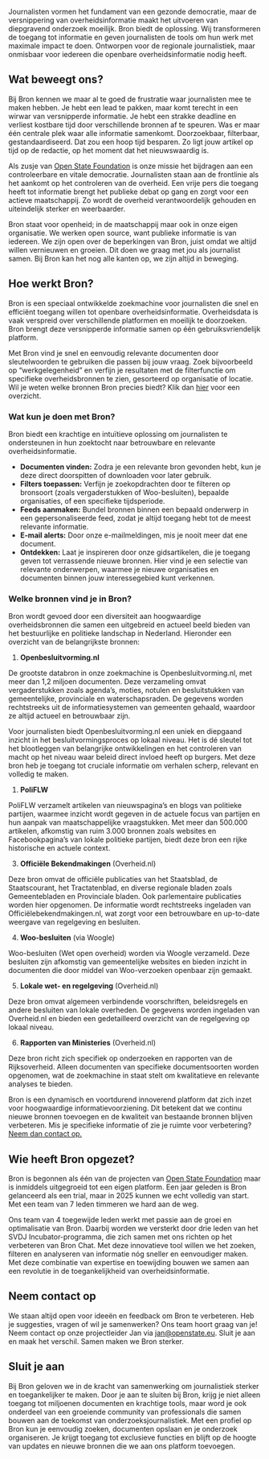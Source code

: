 Journalisten vormen het fundament van een gezonde democratie, maar de versnippering van overheidsinformatie maakt het uitvoeren van diepgravend onderzoek moeilijk. Bron biedt de oplossing. Wij transformeren de toegang tot informatie en geven journalisten de tools om hun werk met maximale impact te doen. Ontworpen voor de regionale journalistiek, maar onmisbaar voor iedereen die openbare overheidsinformatie nodig heeft.

## Wat beweegt ons?

Bij Bron kennen we maar al te goed de frustratie waar journalisten mee te maken hebben. Je hebt een lead te pakken, maar komt terecht in een wirwar van versnipperde informatie. Je hebt een strakke deadline en verliest kostbare tijd door verschillende bronnen af te speuren. Was er maar één centrale plek waar alle informatie samenkomt. Doorzoekbaar, filterbaar, gestandaardiseerd. Dat zou een hoop tijd besparen. Zo ligt jouw artikel op tijd op de redactie, op het moment dat het nieuwswaardig is.

Als zusje van [Open State Foundation](https://openstate.eu/nl) is onze missie het bijdragen aan een controleerbare en vitale democratie. Journalisten staan aan de frontlinie als het aankomt op het controleren van de overheid. Een vrije pers die toegang heeft tot informatie brengt het publieke debat op gang en zorgt voor een actieve maatschappij. Zo wordt de overheid verantwoordelijk gehouden en uiteindelijk sterker en weerbaarder.

Bron staat voor openheid; in de maatschappij maar ook in onze eigen organisatie. We werken open source, want publieke informatie is van iedereen. We zijn open over de beperkingen van Bron, juist omdat we altijd willen vernieuwen en groeien. Dit doen we graag met jou als journalist samen. Bij Bron kan het nog alle kanten op, we zijn altijd in beweging.

## Hoe werkt Bron?

Bron is een speciaal ontwikkelde zoekmachine voor journalisten die snel en efficiënt toegang willen tot openbare overheidsinformatie. Overheidsdata is vaak verspreid over verschillende platformen en moeilijk te doorzoeken. Bron brengt deze versnipperde informatie samen op één gebruiksvriendelijk platform.

Met Bron vind je snel en eenvoudig relevante documenten door sleutelwoorden te gebruiken die passen bij jouw vraag. Zoek bijvoorbeeld op “werkgelegenheid” en verfijn je resultaten met de filterfunctie om specifieke overheidsbronnen te zien, gesorteerd op organisatie of locatie. Wil je weten welke bronnen Bron precies biedt? Klik dan [hier](#heading-welke-bronnen-vind-je-in-bron) voor een overzicht.

### Wat kun je doen met Bron?

Bron biedt een krachtige en intuïtieve oplossing om journalisten te ondersteunen in hun zoektocht naar betrouwbare en relevante overheidsinformatie.

- **Documenten vinden:** Zodra je een relevante bron gevonden hebt, kun je deze direct doorspitten of downloaden voor later gebruik.
- **Filters toepassen:** Verfijn je zoekopdrachten door te filteren op bronsoort (zoals vergaderstukken of Woo-besluiten), bepaalde organisaties, of een specifieke tijdsperiode.
- **Feeds aanmaken:** Bundel bronnen binnen een bepaald onderwerp in een gepersonaliseerde feed, zodat je altijd toegang hebt tot de meest relevante informatie.
- **E-mail alerts:** Door onze e-mailmeldingen, mis je nooit meer dat ene document.
- **Ontdekken:** Laat je inspireren door onze gidsartikelen, die je toegang geven tot verrassende nieuwe bronnen. Hier vind je een selectie van relevante onderwerpen, waarmee je nieuwe organisaties en documenten binnen jouw interessegebied kunt verkennen.

### Welke bronnen vind je in Bron?

Bron wordt gevoed door een diversiteit aan hoogwaardige overheidsbronnen die samen een uitgebreid en actueel beeld bieden van het bestuurlijke en politieke landschap in Nederland. Hieronder een overzicht van de belangrijkste bronnen:

1. **Openbesluitvorming.nl**

De grootste databron in onze zoekmachine is Openbesluitvorming.nl, met meer dan 1,2 miljoen documenten. Deze verzameling omvat vergaderstukken zoals agenda’s, moties, notulen en besluitstukken van gemeentelijke, provinciale en waterschapsraden. De gegevens worden rechtstreeks uit de informatiesystemen van gemeenten gehaald, waardoor ze altijd actueel en betrouwbaar zijn.

Voor journalisten biedt Openbesluitvorming.nl een uniek en diepgaand inzicht in het besluitvormingsproces op lokaal niveau. Het is dé sleutel tot het blootleggen van belangrijke ontwikkelingen en het controleren van macht op het niveau waar beleid direct invloed heeft op burgers. Met deze bron heb je toegang tot cruciale informatie om verhalen scherp, relevant en volledig te maken.

1. **PoliFLW**

PoliFLW verzamelt artikelen van nieuwspagina’s en blogs van politieke partijen, waarmee inzicht wordt gegeven in de actuele focus van partijen en hun aanpak van maatschappelijke vraagstukken. Met meer dan 500.000 artikelen, afkomstig van ruim 3.000 bronnen zoals websites en Facebookpagina’s van lokale politieke partijen, biedt deze bron een rijke historische en actuele context.

3. **Officiële Bekendmakingen** (Overheid.nl)

Deze bron omvat de officiële publicaties van het Staatsblad, de Staatscourant, het Tractatenblad, en diverse regionale bladen zoals Gemeentebladen en Provinciale bladen. Ook parlementaire publicaties worden hier opgenomen. De informatie wordt rechtstreeks ingeladen van Officiëlebekendmakingen.nl, wat zorgt voor een betrouwbare en up-to-date weergave van regelgeving en besluiten.

4. **Woo-besluiten** (via Woogle)

Woo-besluiten (Wet open overheid) worden via Woogle verzameld. Deze besluiten zijn afkomstig van gemeentelijke websites en bieden inzicht in documenten die door middel van Woo-verzoeken openbaar zijn gemaakt.

5. **Lokale wet- en regelgeving** (Overheid.nl)

Deze bron omvat algemeen verbindende voorschriften, beleidsregels en andere besluiten van lokale overheden. De gegevens worden ingeladen van Overheid.nl en bieden een gedetailleerd overzicht van de regelgeving op lokaal niveau.

6. **Rapporten van Ministeries** (Overheid.nl)

Deze bron richt zich specifiek op onderzoeken en rapporten van de Rijksoverheid. Alleen documenten van specifieke documentsoorten worden opgenomen, wat de zoekmachine in staat stelt om kwalitatieve en relevante analyses te bieden.

Bron is een dynamisch en voortdurend innoverend platform dat zich inzet voor hoogwaardige informatievoorziening. Dit betekent dat we continu nieuwe bronnen toevoegen en de kwaliteit van bestaande bronnen blijven verbeteren. Mis je specifieke informatie of zie je ruimte voor verbetering? [Neem dan contact op.](#heading-neem-contact-op)


## Wie heeft Bron opgezet?

Bron is begonnen als één van de projecten van [Open State Foundation](https://openstate.eu/nl) maar is inmiddels uitgegroeid tot een eigen platform. Een jaar geleden is Bron gelanceerd als een trial, maar in 2025 kunnen we echt volledig van start. Met een team van 7 leden timmeren we hard aan de weg.

Ons team van 4 toegewijde leden werkt met passie aan de groei en optimalisatie van Bron. Daarbij worden we versterkt door drie leden van het SVDJ Incubator-programma, die zich samen met ons richten op het verbeteren van Bron Chat. Met deze innovatieve tool willen we het zoeken, filteren en analyseren van informatie nóg sneller en eenvoudiger maken.
Met deze combinatie van expertise en toewijding bouwen we samen aan een revolutie in de toegankelijkheid van overheidsinformatie.

## Neem contact op

We staan altijd open voor ideeën en feedback om Bron te verbeteren. Heb je suggesties, vragen of wil je samenwerken? Ons team hoort graag van je! Neem contact op onze projectleider Jan via jan@openstate.eu.
Sluit je aan en maak het verschil. Samen maken we Bron sterker.


## Sluit je aan

Bij Bron geloven we in de kracht van samenwerking om journalistiek sterker en toegankelijker te maken. Door je aan te sluiten bij Bron, krijg je niet alleen toegang tot miljoenen documenten en krachtige tools, maar word je ook onderdeel van een groeiende community van professionals die samen bouwen aan de toekomst van onderzoeksjournalistiek. Met een profiel op Bron kun je eenvoudig zoeken, documenten opslaan en je onderzoek organiseren. Je krijgt toegang tot exclusieve functies en blijft op de hoogte van updates en nieuwe bronnen die we aan ons platform toevoegen.


